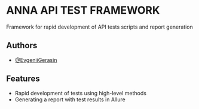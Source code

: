 # ANNA API TEST FRAMEWORK

Framework for rapid development of API tests scripts and report generation


## Authors

- [@EvgeniiGerasin](https://github.com/EvgeniiGerasin)


## Features

- Rapid development of tests using high-level methods
- Generating a report with test results in Allure

